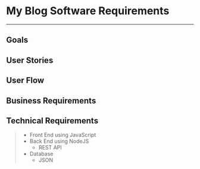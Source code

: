 # My Blog Software Requirements
---
## Goals
>
## User Stories
>
## User Flow
>
## Business Requirements
>
## Technical Requirements
> - Front End using JavaScript
> - Back End using NodeJS
>    - REST API
> - Database
>    - JSON